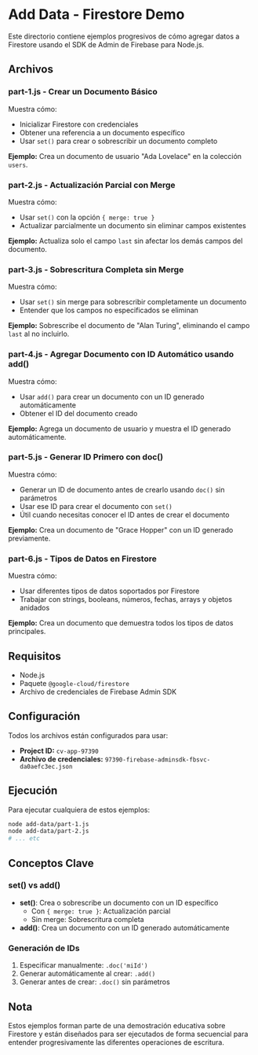 # Add Data - Firestore Demo

Este directorio contiene ejemplos progresivos de cómo agregar datos a Firestore usando el SDK de Admin de Firebase para Node.js.

## Archivos

### part-1.js - Crear un Documento Básico
Muestra cómo:
- Inicializar Firestore con credenciales
- Obtener una referencia a un documento específico
- Usar `set()` para crear o sobrescribir un documento completo

**Ejemplo:** Crea un documento de usuario "Ada Lovelace" en la colección `users`.

### part-2.js - Actualización Parcial con Merge
Muestra cómo:
- Usar `set()` con la opción `{ merge: true }`
- Actualizar parcialmente un documento sin eliminar campos existentes

**Ejemplo:** Actualiza solo el campo `last` sin afectar los demás campos del documento.

### part-3.js - Sobrescritura Completa sin Merge
Muestra cómo:
- Usar `set()` sin merge para sobrescribir completamente un documento
- Entender que los campos no especificados se eliminan

**Ejemplo:** Sobrescribe el documento de "Alan Turing", eliminando el campo `last` al no incluirlo.

### part-4.js - Agregar Documento con ID Automático usando add()
Muestra cómo:
- Usar `add()` para crear un documento con un ID generado automáticamente
- Obtener el ID del documento creado

**Ejemplo:** Agrega un documento de usuario y muestra el ID generado automáticamente.

### part-5.js - Generar ID Primero con doc()
Muestra cómo:
- Generar un ID de documento antes de crearlo usando `doc()` sin parámetros
- Usar ese ID para crear el documento con `set()`
- Útil cuando necesitas conocer el ID antes de crear el documento

**Ejemplo:** Crea un documento de "Grace Hopper" con un ID generado previamente.

### part-6.js - Tipos de Datos en Firestore
Muestra cómo:
- Usar diferentes tipos de datos soportados por Firestore
- Trabajar con strings, booleans, números, fechas, arrays y objetos anidados

**Ejemplo:** Crea un documento que demuestra todos los tipos de datos principales.

## Requisitos

- Node.js
- Paquete `@google-cloud/firestore`
- Archivo de credenciales de Firebase Admin SDK

## Configuración

Todos los archivos están configurados para usar:
- **Project ID:** `cv-app-97390`
- **Archivo de credenciales:** `97390-firebase-adminsdk-fbsvc-da0aefc3ec.json`

## Ejecución

Para ejecutar cualquiera de estos ejemplos:

```bash
node add-data/part-1.js
node add-data/part-2.js
# ... etc
```

## Conceptos Clave

### set() vs add()
- **set()**: Crea o sobrescribe un documento con un ID específico
  - Con `{ merge: true }`: Actualización parcial
  - Sin merge: Sobrescritura completa
- **add()**: Crea un documento con un ID generado automáticamente

### Generación de IDs
1. Especificar manualmente: `.doc('miId')`
2. Generar automáticamente al crear: `.add()`
3. Generar antes de crear: `.doc()` sin parámetros

## Nota

Estos ejemplos forman parte de una demostración educativa sobre Firestore y están diseñados para ser ejecutados de forma secuencial para entender progresivamente las diferentes operaciones de escritura.
